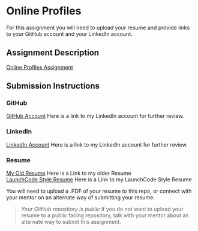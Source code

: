 # Online Profiles
For this assignment you will need to upload your resume and provide links to your GitHub account and your LinkedIn account.

## Assignment Description
[Online Profiles Assignment](https://education.launchcode.org/liftoff/modules/assignments/online-profiles)

## Submission Instructions
 
### GitHub
[GitHub Account](https://github.com/dconford)
Here is a link to my LinkedIn account for further review.

 
### LinkedIn
[LinkedIn Account](https://www.linkedin.com/in/daniel-conford)
Here is a link to my LinkedIn account for further review.

### Resume
<a href=https://github.com/dconford/liftoff-assignments/tree/master/resources/DConford_Res2019_CST.pdf>My Old Resume</a>
Here is a Link to my older Resume 
<br>
<a href=https://github.com/dconford/liftoff-assignments/tree/master/resources/LC RESUME_No Exp_No Degree_Dconford1.pdf>LaunchCode Style Resume</a>
Here is a Link to my LaunchCode Style Resume<br>

You will need to upload a .PDF of your resume to this repo, or connect with your mentor on an alternate way of submitting your resume.

> *Your GitHub repository is public* if you do not want to upload your resume to a public facing repository, talk with your mentor about an alternate way to submit this assignment.
